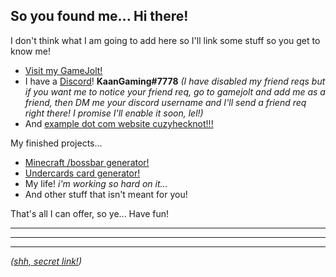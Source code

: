 ## So you found me... Hi there!

I don't think what I am going to add here so I'll link some stuff so you get to know me!
 - [Visit my GameJolt!](https://www.gamejolt.com/@KaanGaming)
 - I have a [Discord](https://discord.com)! **KaanGaming#7778** *(I have disabled my friend reqs but if you want me to notice your friend req, go to gamejolt and add me as a friend, then DM me your discord username and I'll send a friend req right there! I promise I'll enable it soon, lel!)*
 - And [example dot com website cuzyhecknot!!!](https://example.com/)
 
My finished projects...

 - [Minecraft /bossbar generator!](http://mcbbgen.herokuapp.com/)
 - [Undercards card generator!](http://uc-card-gen.herokuapp.com/)
 - My life! *i'm working so hard on it...*
 - And other stuff that isn't meant for you!
 
That's all I can offer, so ye... Have fun!

---

---

---

*([shh, secret link!](https://stickbugged.com))*
